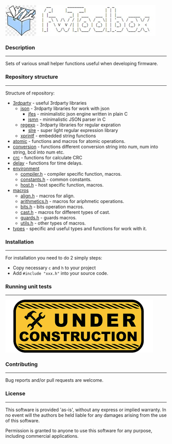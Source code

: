 ![alt text](docs/pics/header.png "Project name")

### Description
---

Sets of various small helper functions useful when developing firmware.

### Repository structure
---

Structure of repository:

- [3rdparty](https://github.com/Zamuhrishka/FWToolbox/tree/develop/src/3rdparty) - useful 3rdparty libraries
  - [json](https://github.com/Zamuhrishka/FWToolbox/tree/develop/src/3rdparty/json) - 3rdparty libraries for work with json
    - [jfes](https://github.com/dmitrii-eremin/jfes) - minimalistic json engine written in plain C
    - [jsmn](https://github.com/zserge/jsmn) - minimalistic JSON parser in C
  - [regexp](https://github.com/Zamuhrishka/FWToolbox/tree/develop/src/3rdparty/regexp) - 3rdparty libraries for regular expration
    - [slre](https://github.com/cesanta/slre) - super light regular expression library
  - [xprintf](http://elm-chan.org/fsw/strf/xprintf.html) - embedded string functions
- [atomic](https://github.com/Zamuhrishka/FWToolbox/tree/develop/src/atomic) - functions and macros for atomic operations.
- [conversion](https://github.com/Zamuhrishka/FWToolbox/tree/develop/src/conversion) - functions different conversion string into num, num into string, bcd into num etc.
- [crc](https://github.com/Zamuhrishka/FWToolbox/tree/develop/src/crc) - functions for calculate CRC
- [delay](https://github.com/Zamuhrishka/FWToolbox/tree/develop/src/delay) - functions for time delays.
- [environment](https://github.com/Zamuhrishka/FWToolbox/tree/develop/src/environment)
  - [compiler.h](https://github.com/Zamuhrishka/FWToolbox/blob/develop/src/environment/compiler.h) - compiler specific function, macros.
  - [constants.h](https://github.com/Zamuhrishka/FWToolbox/blob/develop/src/environment/constants.h) - common constants.
  - [host.h](https://github.com/Zamuhrishka/FWToolbox/blob/develop/src/environment/host.h) - host specific function, macros.
- [macros](https://github.com/Zamuhrishka/FWToolbox/tree/develop/src/macros)
  - [align.h](https://github.com/Zamuhrishka/FWToolbox/tree/develop/src/macros/align.h) - macros for align.
  - [arithmetics.h](https://github.com/Zamuhrishka/FWToolbox/tree/develop/src/macros/arithmetics.h) - macros for ariphmetic operations.
  - [bits.h](https://github.com/Zamuhrishka/FWToolbox/tree/develop/src/macros/bits.h) - bits operation macros.
  - [cast.h](https://github.com/Zamuhrishka/FWToolbox/tree/develop/src/macros/cast.h) - macros for different types of cast.
  - [guards.h](https://github.com/Zamuhrishka/FWToolbox/tree/develop/src/macros/guards.h) - guards macros.
  - [utils.h](https://github.com/Zamuhrishka/FWToolbox/tree/develop/src/macros/utils.h) - other types of macros.
- [types](https://github.com/Zamuhrishka/FWToolbox/tree/develop/src/types) - specific and useful types and functions for work with it.

### Installation
---

For installation you need to do 2 simply steps:

- Copy necessary ``c`` and ``h`` to your project
- Add ``#include "xxx.h"`` into your source code.

### Running unit tests
---

![alt text](docs/pics/under_construction.png "under constraction")

### Contributing
---

Bug reports and/or pull requests are welcome.

### License
---

This software is provided 'as-is', without any express or implied warranty. In no event will the authors be held liable for any damages arising from the use of this software.

Permission is granted to anyone to use this software for any purpose, including commercial applications.
